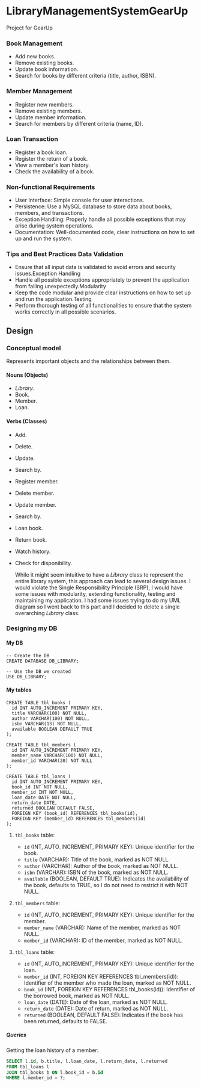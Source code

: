 # LibraryManagementSystemGearUp
Project for GearUp

### Book Management
- Add new books.
- Remove existing books.
- Update book information.
- Search for books by different criteria (title, author, ISBN).

### Member Management
- Register new members.
- Remove existing members.
- Update member information.
- Search for members by different criteria (name, ID).

### Loan Transaction
- Register a book loan.
- Register the return of a book.
- View a member's loan history.
- Check the availability of a book.

### Non-functional Requirements
- User Interface: Simple console for user interactions.
- Persistence: Use a MySQL database to store data about books, members, and transactions.
- Exception Handling: Properly handle all possible exceptions that may arise during system operations.
- Documentation: Well-documented code, clear instructions on how to set up and run the system.

### Tips and Best Practices Data Validation
- Ensure that all input data is validated to avoid errors and security issues.Exception Handling
- Handle all possible exceptions appropriately to prevent the application from failing unexpectedly.Modularity
- Keep the code modular and provide clear instructions on how to set up and run the application.Testing
- Perform thorough testing of all functionalities to ensure that the system works correctly in all possible scenarios.

## Design
### Conceptual model
Represents important objects and the relationships between them.
#### Nouns (Objects)
- *Library.*
- Book.
- Member.
- Loan.
  
#### Verbs (Classes)
- Add.
- Delete.
- Update.
- Search by.
  
- Register member.
- Delete member.
- Update member.
- Search by.

- Loan book.
- Return book.
- Watch history.
- Check for disponibility.

  While it might seem intuitive to have a *Library* class to represent the entire library system, this approach can lead to several design issues. I would violate the Single Responsibility Principle (SRP), I would have some issues with modularity, extending functionality, testing and maintaining my application. I had some issues trying to do my UML diagram so I went back to this part and I decided to delete a single overarching *Library* class.

### Designing my DB
#### My DB

```mysql
-- Create the DB
CREATE DATABASE DB_LIBRARY;

-- Use the DB we created 
USE DB_LIBRARY;
```
#### My tables

```mysql
CREATE TABLE tbl_books (
  id INT AUTO_INCREMENT PRIMARY KEY,
  title VARCHAR(100) NOT NULL,
  author VARCHAR(100) NOT NULL,
  isbn VARCHAR(13) NOT NULL,
  available BOOLEAN DEFAULT TRUE
);
```

```mysql
CREATE TABLE tbl_members (
  id INT AUTO_INCREMENT PRIMARY KEY,
  member_name VARCHAR(100) NOT NULL,
  member_id VARCHAR(20) NOT NULL
);
```

```mysql
CREATE TABLE tbl_loans (
  id INT AUTO_INCREMENT PRIMARY KEY,
  book_id INT NOT NULL,
  member_id INT NOT NULL,
  loan_date DATE NOT NULL,
  return_date DATE,
  returned BOOLEAN DEFAULT FALSE,
  FOREIGN KEY (book_id) REFERENCES tbl_books(id),
  FOREIGN KEY (member_id) REFERENCES tbl_members(id)
);
```

1. `tbl_books` table:
    - `id` (INT, AUTO_INCREMENT, PRIMARY KEY): Unique identifier for the book.
    - `title` (VARCHAR): Title of the book, marked as NOT NULL.
    - `author` (VARCHAR): Author of the book, marked as NOT NULL.
    - `isbn` (VARCHAR): ISBN of the book, marked as NOT NULL.
    - `available` (BOOLEAN, DEFAULT TRUE): Indicates the availability of the book, defaults to TRUE, so I do not need to restrict it with NOT NULL.

1. `tbl_members` table:
    - `id` (INT, AUTO_INCREMENT, PRIMARY KEY): Unique identifier for the member.
    - `member_name` (VARCHAR): Name of the member, marked as NOT NULL.
    - `member_id` (VARCHAR): ID of the member, marked as NOT NULL.

1. `tbl_loans` table:
    - `id` (INT, AUTO_INCREMENT, PRIMARY KEY): Unique identifier for the loan.
    - `member_id` (INT, FOREIGN KEY REFERENCES tbl_members(id)): Identifier of the member who made the loan, marked as NOT NULL.
    - `book_id` (INT, FOREIGN KEY REFERENCES tbl_books(id)): Identifier of the borrowed book, marked as NOT NULL.
    - `loan_date` (DATE): Date of the loan, marked as NOT NULL.
    - `return_date` (DATE): Date of return, marked as NOT NULL.
    - `returned` (BOOLEAN, DEFAULT FALSE): Indicates if the book has been returned, defaults to FALSE.

##### Queries
Getting the loan history of a member:
```sql
SELECT l.id, b.title, l.loan_date, l.return_date, l.returned
FROM tbl_loans l
JOIN tbl_books b ON l.book_id = b.id
WHERE l.member_id = ?;
```
